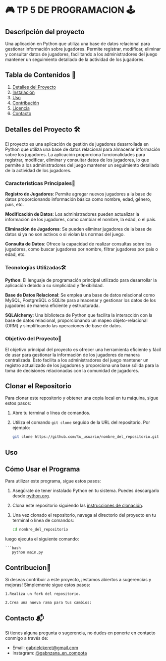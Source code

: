 #  🎮 TP 5 DE PROGRAMACION 🕹️

## Descripción del proyecto

Una aplicación en Python que utiliza una base de datos relacional para gestionar información sobre jugadores. Permite registrar, modificar, eliminar y consultar datos de jugadores, facilitando a los administradores del juego mantener un seguimiento detallado de la actividad de los jugadores.

## Tabla de Contenidos  📝

1. [Detalles del Proyecto](#detalles-del-proyecto)
2. [Instalación](#instalación)
3. [Uso](#uso)
4. [Contribución](#contribución)
5. [Licencia](#licencia)
6. [Contacto](#contacto)

## Detalles del Proyecto  🛠️

El proyecto es una aplicación de gestión de jugadores desarrollada en Python que utiliza una base de datos relacional para almacenar información sobre los jugadores. La aplicación proporciona funcionalidades para registrar, modificar, eliminar y consultar datos de los jugadores, lo que permite a los administradores del juego mantener un seguimiento detallado de la actividad de los jugadores.

### Características Principales📝

**Registro de Jugadores**: Permite agregar nuevos jugadores a la base de datos proporcionando información básica como nombre, edad, género, país, etc.

**Modificación de Datos**: Los administradores pueden actualizar la información de los jugadores, como cambiar el nombre, la edad, o el país.

**Eliminación de Jugadores**: Se pueden eliminar jugadores de la base de datos si ya no son activos o si violan las normas del juego.

**Consulta de Datos**: Ofrece la capacidad de realizar consultas sobre los jugadores, como buscar jugadores por nombre, filtrar jugadores por país o edad, etc.

### Tecnologías Utilizadas🛠️

**Python**: El lenguaje de programación principal utilizado para desarrollar la aplicación debido a su simplicidad y flexibilidad.

**Base de Datos Relacional**: Se emplea una base de datos relacional como MySQL, PostgreSQL o SQLite para almacenar y gestionar los datos de los jugadores de manera eficiente y estructurada.

**SQLAlchemy**: Una biblioteca de Python que facilita la interacción con la base de datos relacional, proporcionando un mapeo objeto-relacional (ORM) y simplificando las operaciones de base de datos.

### Objetivo del Proyecto🎯

El objetivo principal del proyecto es ofrecer una herramienta eficiente y fácil de usar para gestionar la información de los jugadores de manera centralizada. Esto facilita a los administradores del juego mantener un registro actualizado de los jugadores y proporciona una base sólida para la toma de decisiones relacionadas con la comunidad de jugadores.


## Clonar el Repositorio

Para clonar este repositorio y obtener una copia local en tu máquina, sigue estos pasos:

1. Abre tu terminal o línea de comandos.

2. Utiliza el comando `git clone` seguido de la URL del repositorio. Por ejemplo:

   ```bash
   git clone https://github.com/tu_usuario/nombre_del_repositorio.git


## Uso

## Cómo Usar el Programa

Para utilizar este programa, sigue estos pasos:

1. Asegúrate de tener instalado Python en tu sistema. Puedes descargarlo desde [python.org](https://www.python.org/).

2. Clona este repositorio siguiendo las [instrucciones de clonación](#clonar-el-repositorio).

3. Una vez clonado el repositorio, navega al directorio del proyecto en tu terminal o línea de comandos:

   ```bash
   cd nombre_del_repositorio

luego ejecuta el siguiente comando:

    ```bash
       python main.py
      
## Contribucion🤝 

Si deseas contribuir a este proyecto, ¡estamos abiertos a sugerencias y mejoras! Simplemente sigue estos pasos:

    1.Realiza un fork del repositorio.

    2.Crea una nueva rama para tus cambios:


## Contacto 📬

Si tienes alguna pregunta o sugerencia, no dudes en ponerte en contacto conmigo a través de:

- Email: gabrielckeret@gmail.com
- Instagram: [@gabnzana_en_compota](https://www.instagram.com/gabnzana_en_compota/)

